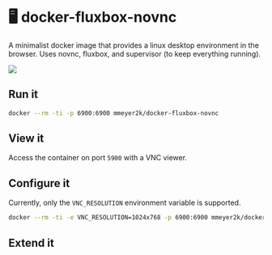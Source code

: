 # 🖥️ docker-fluxbox-novnc
A minimalist docker image that provides a linux desktop environment in the browser.
Uses novnc, fluxbox, and supervisor (to keep everything running).

![](https://img.shields.io/docker/pulls/mmeyer2k/docker-fluxbox-novnc.svg?cacheSeconds=3600)

## Run it
```bash
docker --rm -ti -p 6900:6900 mmeyer2k/docker-fluxbox-novnc
```

## View it
Access the container on port `5900` with a VNC viewer.

## Configure it
Currently, only the `VNC_RESOLUTION` environment variable is supported.
```bash
docker --rm -ti -e VNC_RESOLUTION=1024x768 -p 6900:6900 mmeyer2k/docker-fluxbox-novnc
```

## Extend it

